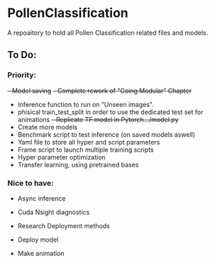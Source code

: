 # PollenClassification
A repoaitory to hold all Pollen Classification related files and models.

## To Do:

### Priority:
~~- Model saving~~
~~- Complete rework of "Going Modular" Chapter~~
- Inference function to run on "Unseen images".
- phisical train_test_split in order to use the dedicated test set for animations
~~- Replicate TF model in Pytorch.../model.py~~
- Create more models
- Benchmark script to test inference (on saved models aswell)
- Yaml file to store all hyper and script parameters
- Frame script to launch multiple training scripts
- Hyper parameter optimization
- Transfer learning, using pretrained bases

### Nice to have:
- Async inference
- Cuda Nsight diagnostics
- Research Deployment methods
- Deploy model
- Make animation

    <!-- def load_model(self):
        pass

    def save_model(self):
        pass

    def train_model(self):
        pass

    def test_model(self):
        pass

    def predict(self):
        pass

    def evaluate(self):
        pass

    def visualize(self):
        pass

    def interpret(self):
        pass

    def explain(self):
        pass

    def deploy(self):
        pass

    def monitor(self):
        pass

    def optimize(self):
        pass

    def tune(self):
        pass

    def debug(self):
        pass

    def profile(self):
        pass

    def compare(self):
        pass -->